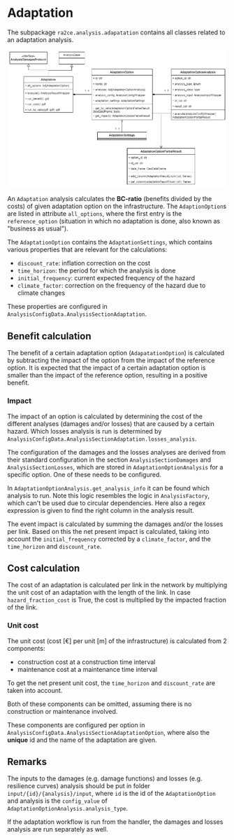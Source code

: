 # Adaptation
The subpackage `ra2ce.analysis.adapatation` contains all classes related to an adaptation analysis.

![image](../../../docs/_diagrams/adaptation_class.drawio.png)

An `Adaptation` analysis calculates the **BC-ratio** (benefits divided by the costs) of given adaptation option on the infrastructure.
The `AdaptionOption`s are listed in attribute `all_options`, where the first entry is the `reference_option` (situation in which no adaptation is done, also known as "business as usual").

The `AdaptationOption` contains the `AdaptationSettings`, which contains various properties that are relevant for the calculations:
- `discount_rate`: inflation correction on the cost
- `time_horizon`: the period for which the analysis is done
- `initial_frequency`: current expected frequency of the hazard
- `climate_factor`: correction on the frequency of the hazard due to climate changes

These properties are configured in `AnalysisConfigData.AnalysisSectionAdaptation`.

## Benefit calculation
The benefit of a certain adaptation option (`AdapatationOption`) is calculated by subtracting the impact of the option from the impact of the reference option.
It is expected that the impact of a certain adaptation option is smaller than the impact of the reference option, resulting in a positive benefit.

### Impact
The impact of an option is calculated by determining the cost of the different analyses (damages and/or losses) that are caused by a certain hazard.
Which losses analysis is run is determined by `AnalysisConfigData.AnalysisSectionAdaptation.losses_analysis`.

The configuration of the damages and the losses analyses are derived from their standard configuration in the section `AnalysisSectionDamages` and `AnalysisSectionLosses`, which are stored in `AdaptationOptionAnalysis` for a specific option.
One of these needs to be configured.

In `AdaptationOptionAnalysis.get_analysis_info` it can be found which analysis to run.
Note this logic resembles the logic in `AnalysisFactory`, which can't be used due to circular dependencies.
Here also a regex expression is given to find the right column in the analysis result.

The event impact is calculated by summing the damages and/or the losses per link.
Based on this the net present impact is calculated, taking into account the `initial_frequency` corrected by a `climate_factor`, and the `time_horizon` and `discount_rate`.

## Cost calculation
The cost of an adaptation is calculated per link in the network by multiplying the unit cost of an adaptation with the length of the link.
In case `hazard_fraction_cost` is True, the cost is multiplied by the impacted fraction of the link.

### Unit cost
The unit cost (cost \[€\] per unit \[m\] of the infrastructure) is calculated from 2 components:
- construction cost at a construction time interval
- maintenance cost at a maintenance time interval

To get the net present unit cost, the `time_horizon` and `discount_rate` are taken into account.

Both of these components can be omitted, assuming there is no construction or maintenance involved.

These components are configured per option in `AnalysisConfigData.AnalysisSectionAdaptationOption`, where also the **unique** id and the name of the adaptation are given.

## Remarks
The inputs to the damages (e.g. damage functions) and losses (e.g. resilience curves) analysis should be put in folder `input/{id}/{analysis}/input`, where `id` is the id of the `AdaptationOption` and analysis is the `config_value` of `AdaptationOptionAnalysis.analysis_type`.

If the adaptation workflow is run from the handler, the damages and losses analysis are run separately as well.
